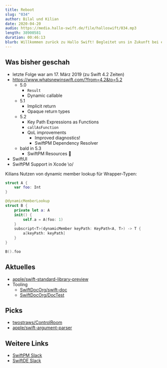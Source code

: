 ```yaml
---
title: Reboot
slug: "034"
author: Bilal und Kilian
date: 2020-04-20
audio: https://media.hallo-swift.de/file/halloswift/034.mp3
length: 38900581
duration: 00:46:13
blurb: Willkommen zurück zu Hallo Swift! Begleitet uns in Zukunft bei einem Blick auf aktuelle Geschehnisse rund um Swift, Gespräche mit tollen Gästen und vielem mehr.
---
```


## Was bisher geschah
- letzte Folge war am 17. März 2019 (zu Swift 4.2 Zeiten)
- https://www.whatsnewinswift.com/?from=4.2&to=5.2
    - 5.0
        - `Result`
        - Dynamic callable
    - 5.1
        - Implicit return
        - Opaque return types
    - 5.2
        - Key Path Expressions as Functions
        - `callAsFunction`
        - QoL improvements
            - Improved diagnostics!
            - SwiftPM Dependency Resolver
    - bald in 5.3
        - SwiftPM Resources 🥳
- SwiftUI
- SwiftPM Support in Xcode \o/

Kilians Nutzen von dynamic member lookup für Wrapper-Typen:
```swift
struct A {
    var foo: Int
}

@dynamicMemberLookup
struct B {
    private let a: A
    init() {
        self.a = A(foo: 1)
    }
    subscript<T>(dynamicMember keyPath: KeyPath<A, T>) -> T {
        a[keyPath: keyPath]
    }
}

B().foo
```

## Aktuelles

- [apple/swift-standard-library-preview](https://github.com/apple/swift-standard-library-preview)
- Tooling
    - [SwiftDocOrg/swift-doc](https://github.com/SwiftDocOrg/swift-doc)
    - [SwiftDocOrg/DocTest](https://github.com/SwiftDocOrg/DocTest)

## Picks

- [twostraws/ControlRoom](https://github.com/twostraws/ControlRoom)
- [apple/swift-argument-parser](https://github.com/apple/swift-argument-parser)

## Weitere Links

- [SwiftPM Slack](https://swiftpm.slack.com)
- [SwiftDE Slack](https://swiftde.slack.com)
